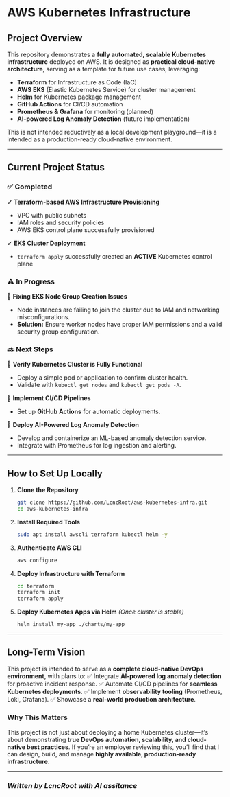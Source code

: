# AWS Kubernetes Infrastructure

## **Project Overview**
This repository demonstrates a **fully automated, scalable Kubernetes infrastructure** deployed on AWS. It is designed as **practical cloud-native architecture**, serving as a template for future use cases, leveraging:

- **Terraform** for Infrastructure as Code (IaC)
- **AWS EKS** (Elastic Kubernetes Service) for cluster management
- **Helm** for Kubernetes package management
- **GitHub Actions** for CI/CD automation
- **Prometheus & Grafana** for monitoring (planned)
- **AI-powered Log Anomaly Detection** (future implementation)

This is not intended reductively as a local development playground—it is a intended as a production-ready cloud-native environment.

---
## **Current Project Status**
### ✅ **Completed**
✔ **Terraform-based AWS Infrastructure Provisioning**
   - VPC with public subnets
   - IAM roles and security policies
   - AWS EKS control plane successfully provisioned

✔ **EKS Cluster Deployment**
   - `terraform apply` successfully created an **ACTIVE** Kubernetes control plane

### ⚠ **In Progress**
🔸 **Fixing EKS Node Group Creation Issues**
   - Node instances are failing to join the cluster due to IAM and networking misconfigurations.
   - **Solution:** Ensure worker nodes have proper IAM permissions and a valid security group configuration.

### 🔜 **Next Steps**
🔹 **Verify Kubernetes Cluster is Fully Functional**
   - Deploy a simple pod or application to confirm cluster health.
   - Validate with `kubectl get nodes` and `kubectl get pods -A`.

🔹 **Implement CI/CD Pipelines**
   - Set up **GitHub Actions** for automatic deployments.

🔹 **Deploy AI-Powered Log Anomaly Detection**
   - Develop and containerize an ML-based anomaly detection service.
   - Integrate with Prometheus for log ingestion and alerting.

---
## **How to Set Up Locally**
1. **Clone the Repository**
   ```sh
   git clone https://github.com/LcncRoot/aws-kubernetes-infra.git
   cd aws-kubernetes-infra
   ```

2. **Install Required Tools**
   ```sh
   sudo apt install awscli terraform kubectl helm -y
   ```

3. **Authenticate AWS CLI**
   ```sh
   aws configure
   ```

4. **Deploy Infrastructure with Terraform**
   ```sh
   cd terraform
   terraform init
   terraform apply
   ```

5. **Deploy Kubernetes Apps via Helm** *(Once cluster is stable)*
   ```sh
   helm install my-app ./charts/my-app
   ```

---
## **Long-Term Vision**
This project is intended to serve as a **complete cloud-native DevOps environment**, with plans to:
✅ Integrate **AI-powered log anomaly detection** for proactive incident response.
✅ Automate CI/CD pipelines for **seamless Kubernetes deployments**.
✅ Implement **observability tooling** (Prometheus, Loki, Grafana).
✅ Showcase a **real-world production architecture**.

### **Why This Matters**
This project is not just about deploying a home Kubernetes cluster—it’s about demonstrating **true DevOps automation, scalability, and cloud-native best practices**. If you’re an employer reviewing this, you’ll find that I can design, build, and manage **highly available, production-ready infrastructure**.

---
### *Written by LcncRoot with AI assitance*

